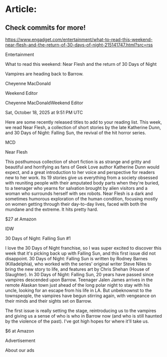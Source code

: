 # Article:

## Check commits for more!
https://www.engadget.com/entertainment/what-to-read-this-weekend-near-flesh-and-the-return-of-30-days-of-night-215141747.html?src=rss

Entertainment

What to read this weekend: Near Flesh and the return of 30 Days of Night

Vampires are heading back to Barrow.

Cheyenne MacDonald

Weekend Editor

Cheyenne MacDonaldWeekend Editor

Sat, October 18, 2025 at 9:51 PM UTC

Here are some recently released titles to add to your reading list. This week, we read Near Flesh, a collection of short stories by the late Katherine Dunn, and 30 Days of Night: Falling Sun, the revival of the hit horror series.

MCD

Near Flesh

This posthumous collection of short fiction is as strange and gritty and beautiful and horrifying as fans of Geek Love author Katherine Dunn would expect, and a great introduction to her voice and perspective for readers new to her work. Its 19 stories give us everything from a society obsessed with reuniting people with their amputated body parts when they're buried, to a teenager who yearns for salvation brought by alien visitors and a woman who surrounds herself with sex robots. Near Flesh is a dark and sometimes humorous exploration of the human condition, focusing mostly on women getting through their day-to-day lives, faced with both the mundane and the extreme. It hits pretty hard.

$27 at Amazon

IDW

30 Days of Night: Falling Sun #1

I love the 30 Days of Night franchise, so I was super excited to discover this week that it's picking back up with Falling Sun, and this first issue did not disappoint. 30 Days of Night: Falling Sun is written by Rodney Barnes (Killadelphia), who worked with the series' original writer Steve Niles to bring the new story to life, and features art by Chris Shehan (House of Slaughter). In 30 Days of Night: Falling Sun, 20 years have passed since vampires descended upon Barrow. Teenager Jalen James arrives in the remote Alaskan town just ahead of the long polar night to stay with his uncle, looking for an escape from his life in LA. But unbeknownst to the townspeople, the vampires have begun stirring again, with vengeance on their minds and their sights set on Barrow.

The first issue is really setting the stage, reintroducing us to the vampires and giving us a sense of who is who in Barrow now (and who is still haunted by the violence of the past). I've got high hopes for where it'll take us.

$6 at Amazon

Advertisement

About our ads